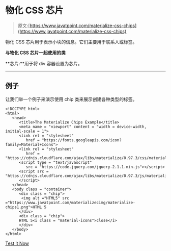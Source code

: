 # 物化 CSS 芯片

> 原文:[https://www.javatpoint.com/materialize-css-chips](https://www.javatpoint.com/materialize-css-chips)

物化 CSS 芯片用于表示小块的信息。它们主要用于联系人或标签。

**与物化 CSS 芯片一起使用的类**

**芯片:**用于将 div 容器设置为芯片。

* * *

## 例子

让我们举一个例子来演示使用 chip 类来展示创建各种类型的标签。

```
<!DOCTYPE html>
<html>
   <head>
      <title>The Materialize Chips Example</title>
      <meta name = "viewport" content = "width = device-width, initial-scale = 1">      
      <link rel = "stylesheet"
         href = "https://fonts.googleapis.com/icon?family=Material+Icons">
      <link rel = "stylesheet"
         href = "https://cdnjs.cloudflare.com/ajax/libs/materialize/0.97.3/css/materialize.min.css">
      <script type = "text/javascript"
         src = "https://code.jquery.com/jquery-2.1.1.min.js"></script>           
      <script src = "https://cdnjs.cloudflare.com/ajax/libs/materialize/0.97.3/js/materialize.min.js">
      </script> 
   </head>
   <body class = "container">       
      <div class = "chip">           
       <img alt ="HTML5" src ="https://www.javatpoint.com/materializecimg/materialize-chips1.png">HTML 5            
      </div>
      <div class = "chip">           
      HTML 5<i class = "material-icons">close</i>
      </div>		 
   </body>   
</html>

```

[Test it Now](https://www.javatpoint.com/oprweb/test.jsp?filename=materializecsschips1)